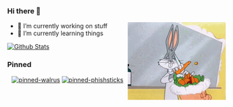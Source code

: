 ### Hi there 👋

<img align="right" height="180px" alt="bugs" src="https://github.com/dunderhay/dunderhay/raw/master/bugs.gif" />

- 🔭 I’m currently working on stuff
- 🌱 I’m currently learning things

<div align="left">
    <a href="#"><img alt="Github Stats" src="https://github-readme-stats.vercel.app/api?username=dunderhay&show_icons=true&include_all_commits=true&count_private=true&theme=radical&hide_border=true" height="175px"/></a>
</div>


### Pinned 

<div align="center">
    <a href="https://github.com/TeamWalrus/Walrus"><img alt="pinned-walrus" src="https://github-readme-stats.vercel.app/api/pin/?username=TeamWalrus&repo=Walrus&theme=radical" height="135px"/></a>
    <a href="https://github.com/dunderhay/phishsticks"><img alt="pinned-phishsticks" src="https://github-readme-stats.vercel.app/api/pin/?username=dunderhay&repo=Phishsticks&theme=radical" height="135px"/></a>
</div>
